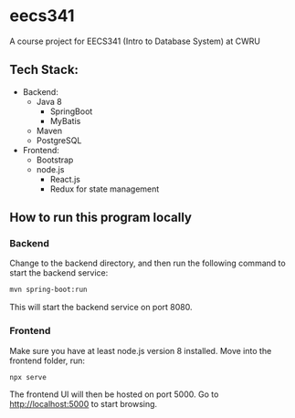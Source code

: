 # eecs341
A course project for EECS341 (Intro to Database System) at CWRU

## Tech Stack:

- Backend:
  - Java 8
    - SpringBoot
    - MyBatis
  - Maven
  - PostgreSQL
- Frontend:
  - Bootstrap
  - node.js
    - React.js
    - Redux for state management
    
## How to run this program locally

### Backend

Change to the backend directory, and then run the following command to start the backend service:
```bash
mvn spring-boot:run
```  
This will start the backend service on port 8080.

### Frontend

Make sure you have at least node.js version 8 installed. Move into the frontend folder, run:
```bash
npx serve
```
The frontend UI will then be hosted on port 5000. Go to [http://localhost:5000](http://localhost:5000) to start browsing.
